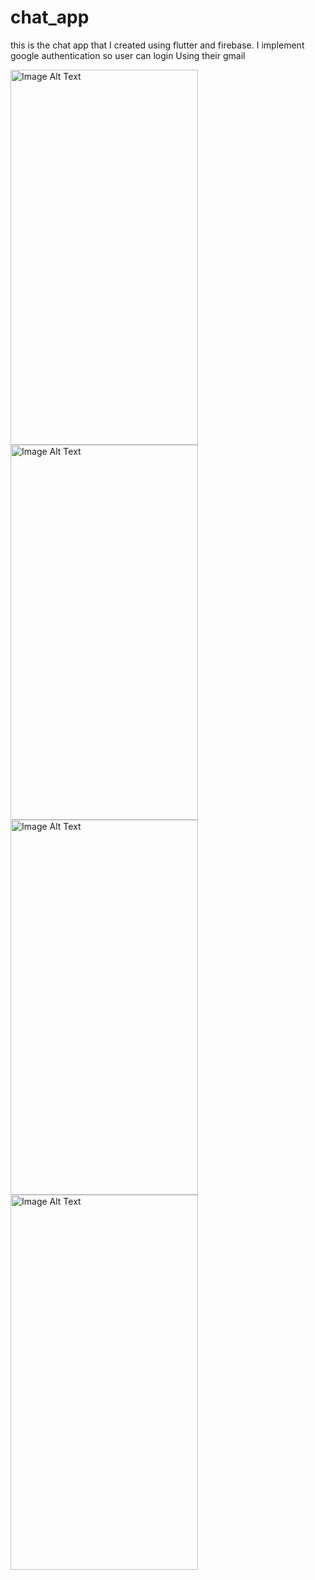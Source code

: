 # chat_app

this is the chat app that I created using flutter and firebase.
I implement google authentication so user can login Using their gmail




<img src="https://github.com/Parth002933v/chat_app/assets/140066704/58599523-423c-40f9-93a8-c2084e6a109a" alt="Image Alt Text" width="300" height="600"  >

<img src="https://github.com/Parth002933v/chat_app/assets/140066704/8b6968f3-5176-46e7-a8d1-92ee4efda250" alt="Image Alt Text" width="300" height="600">

<img src="https://github.com/Parth002933v/chat_app/assets/140066704/625f6086-514b-4dd5-ad08-6f68faa29d34" alt="Image Alt Text" width="300" height="600">

<img src="https://github.com/Parth002933v/chat_app/assets/140066704/1a5d9f81-14bc-4efe-aa7c-145107421173" alt="Image Alt Text" width="300" height="600">


